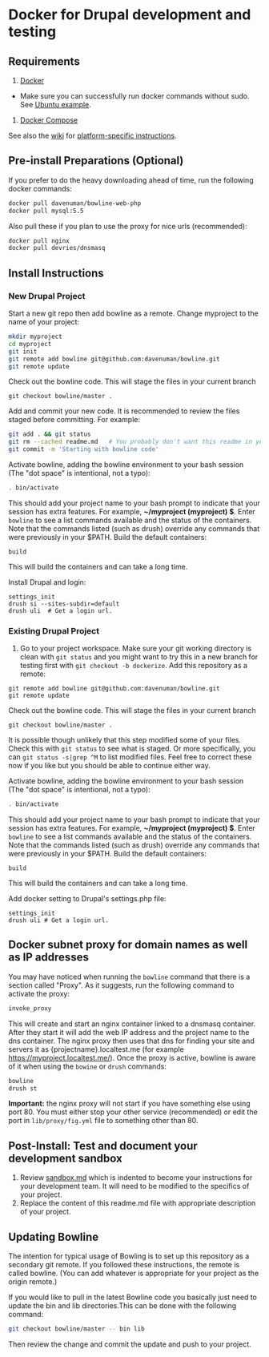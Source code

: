 # Docker for Drupal development and testing

## Requirements
1. [Docker](https://www.docker.com/)
  - Make sure you can successfully run docker commands without sudo. See [Ubuntu example](https://docs.docker.com/installation/ubuntulinux/#giving-non-root-access).
1. [Docker Compose](http://docs.docker.com/compose/)

See also the [wiki](https://github.com/davenuman/bowline/wiki) for [platform-specific instructions](https://github.com/davenuman/bowline/wiki/Platform-specific-instructions).

## Pre-install Preparations (Optional)
If you prefer to do the heavy downloading ahead of time, run the following docker commands:
```bash
docker pull davenuman/bowline-web-php
docker pull mysql:5.5
```

Also pull these if you plan to use the proxy for nice urls (recommended):
```bash
docker pull nginx
docker pull devries/dnsmasq
```

## Install Instructions

### New Drupal Project
Start a new git repo then add bowline as a remote. Change myproject to the name of your project:
```bash
mkdir myproject
cd myproject
git init
git remote add bowline git@github.com:davenuman/bowline.git
git remote update
```

Check out the bowline code. This will stage the files in your current branch
```
git checkout bowline/master .
```

Add and commit your new code. It is recommended to review the files staged before committing. For example:
```bash
git add . && git status
git rm --cached readme.md	# You probably don't want this readme in your project.
git commit -m 'Starting with bowline code'
```

Activate bowline, adding the bowline environment to your bash session (The "dot space" is intentional, not a typo):
``` bash
. bin/activate
```
This should add your project name to your bash prompt to indicate that your session has extra features. For example, **~/myproject (myproject) $**.
Enter `bowline` to see a list commands available and the status of the containers. Note that the commands listed (such as drush) override any commands that were previously in your $PATH.
Build the default containers:
```
build
```
This will build the containers and can take a long time.

Install Drupal and login:
```
settings_init
drush si --sites-subdir=default
drush uli  # Get a login url.
```

### Existing Drupal Project
1. Go to your project workspace. Make sure your git working directory is clean with `git status` and you might want to try this in a new branch for testing first with `git checkout -b dockerize`.
Add this repository as a remote:
```
git remote add bowline git@github.com:davenuman/bowline.git
git remote update
```

Check out the bowline code. This will stage the files in your current branch
```
git checkout bowline/master .
```
It is possible though unlikely that this step modified some of your files. Check this with `git status` to see what is staged. Or more specifically, you can `git status -s|grep ^M` to list modified files. Feel free to correct these now if you like but you should be able to continue either way.

Activate bowline, adding the bowline environment to your bash session (The "dot space" is intentional, not a typo):
``` bash
. bin/activate
```
This should add your project name to your bash prompt to indicate that your session has extra features. For example, **~/myproject (myproject) $**.
Enter `bowline` to see a list commands available and the status of the containers. Note that the commands listed (such as drush) override any commands that were previously in your $PATH.
Build the default containers:
```
build
```
This will build the containers and can take a long time.

Add docker setting to Drupal's settings.php file:
```
settings_init
drush uli # Get a login url.
```

## Docker subnet proxy for domain names as well as IP addresses
You may have noticed when running the `bowline` command that there is a section called "Proxy". As it suggests, run the following command to activate the proxy:
``` bash
invoke_proxy
```
This will create and start an nginx container linked to a dnsmasq container. After they start it will add the web IP address and the project name to the dns container. The nginx proxy then uses that dns for finding your site and servers it as {projectname}.localtest.me (for example https://myproject.localtest.me/). Once the proxy is active, bowline is aware of it when using the `bowine` or `drush` commands:
``` bash
bowline
drush st
```

**Important:** the nginx proxy will not start if you have something else using port 80. You must either stop your other service (recommended) or edit the port in `lib/proxy/fig.yml` file to something other than 80.

## Post-Install: Test and document your development sandbox
1. Review [sandbox.md](sandbox.md ) which is indented to become your instructions for your development team. It will need to be modified to the specifics of your project.
1. Replace the content of this readme.md file with appropriate description of your project.

## Updating Bowline
The intention for typical usage of Bowling is to set up this repository as a secondary git remote. If you followed these instructions, the remote is called bowline. (You can add whatever is appropriate for your project as the origin remote.)

If you would like to pull in the latest Bowline code you basically just need to update the bin and lib directories.This can be done with the following command:
```bash
git checkout bowline/master -- bin lib
```

Then review the change and commit the update and push to your project.
